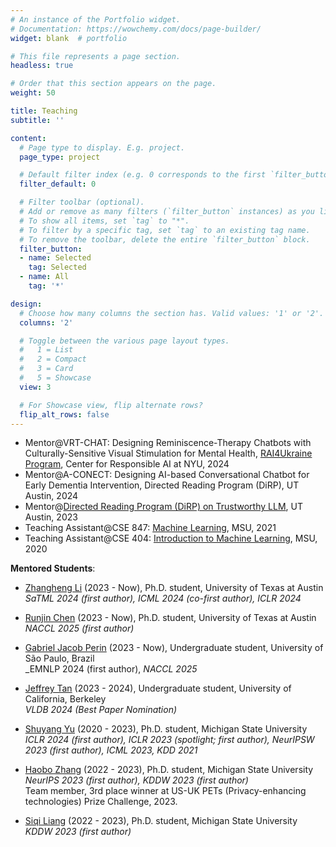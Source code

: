 ```yaml
---
# An instance of the Portfolio widget.
# Documentation: https://wowchemy.com/docs/page-builder/
widget: blank  # portfolio

# This file represents a page section.
headless: true

# Order that this section appears on the page.
weight: 50

title: Teaching
subtitle: ''

content:
  # Page type to display. E.g. project.
  page_type: project

  # Default filter index (e.g. 0 corresponds to the first `filter_button` instance below).
  filter_default: 0

  # Filter toolbar (optional).
  # Add or remove as many filters (`filter_button` instances) as you like.
  # To show all items, set `tag` to "*".
  # To filter by a specific tag, set `tag` to an existing tag name.
  # To remove the toolbar, delete the entire `filter_button` block.
  filter_button:
  - name: Selected
    tag: Selected
  - name: All
    tag: '*'

design:
  # Choose how many columns the section has. Valid values: '1' or '2'.
  columns: '2'

  # Toggle between the various page layout types.
  #   1 = List
  #   2 = Compact
  #   3 = Card
  #   5 = Showcase
  view: 3

  # For Showcase view, flip alternate rows?
  flip_alt_rows: false
---
```


<!-- **Courses**: -->
* Mentor@VRT-CHAT: Designing Reminiscence-Therapy Chatbots with Culturally-Sensitive Visual Stimulation for Mental Health, [RAI4Ukraine Program](https://airesponsibly.net/RAIforUkraine/), Center for Responsible AI at NYU, 2024
* Mentor@A-CONECT: Designing AI-based Conversational Chatbot for Early Dementia Intervention, Directed Reading Program (DiRP), UT Austin, 2024
* Mentor@[Directed Reading Program (DiRP) on Trustworthy LLM](/project/dirp-trust-llm/), UT Austin, 2023
* Teaching Assistant@CSE 847: [Machine Learning](https://msu-ml.github.io/), MSU, 2021
* Teaching Assistant@CSE 404: [Introduction to Machine Learning](https://msu-ml.github.io/), MSU, 2020


**Mentored Students**:
<!-- Co-mentored with my advisor:
* Zhangheng Li, PhD student at UTAustin, GenAI Privacy ([SaTML'24](publication/2023finetune_privacy/))
* Haobo Zhang, PhD student at MSU, DL Privacy ([NeurIPS'23](publication/2023neurips_i2f/))
* Shuyang Yu, PhD student at MSU, AI Security ([ICLR'24](publication/2023one_image_watermark/), [ICML'23](publication/datafree_backdoor2023icml/), [ICLR'23 Spotlight](publication/foster2023/)) -->

- [Zhangheng Li](https://scholar.google.com/citations?user=NZCLqZMAAAAJ&hl=zh-CN) (2023 - Now), Ph.D. student, University of Texas at Austin  
  _SaTML 2024 (first author), ICML 2024 (co-first author), ICLR 2024_

- [Runjin Chen](https://chenrunjin.github.io/) (2023 - Now), Ph.D. student, University of Texas at Austin  
  _NACCL 2025 (first author)_

- [Gabriel Jacob Perin](https://scholar.google.com/citations?user=Ihn-OugAAAAJ&hl=en) (2023 - Now), Undergraduate student, University of São Paulo, Brazil  
  _EMNLP 2024 (first author), _NACCL 2025_

- [Jeffrey Tan](https://www.linkedin.com/in/tanjeffreyz/) (2023 - 2024), Undergraduate student, University of California, Berkeley  
  _VLDB 2024 (Best Paper Nomination)_

- [Shuyang Yu](https://scholar.google.com.hk/citations?user=ftBPf3oAAAAJ&hl=en) (2020 - 2023), Ph.D. student, Michigan State University  
  _ICLR 2024 (first author), ICLR 2023 (spotlight; first author), NeurIPSW 2023 (first author), ICML 2023, KDD 2021_

- [Haobo Zhang](https://scholar.google.com/citations?user=uiNEZZQAAAAJ&hl=en) (2022 - 2023), Ph.D. student, Michigan State University  
  _NeurIPS 2023 (first author), KDDW 2023 (first author)_  
  Team member, 3rd place winner at US-UK PETs (Privacy-enhancing technologies) Prize Challenge, 2023.

- [Siqi Liang](https://agentds.github.io/) (2022 - 2023), Ph.D. student, Michigan State University  
  _KDDW 2023 (first author)_
